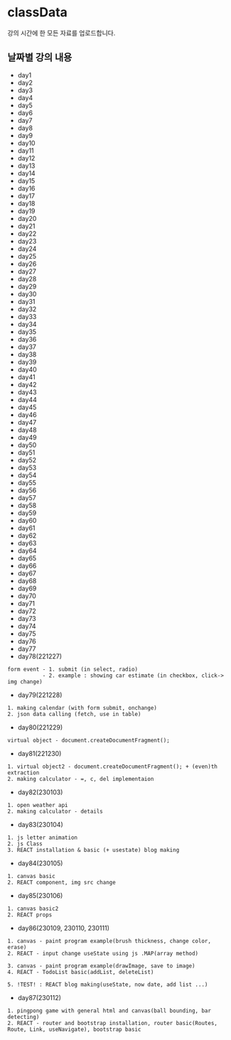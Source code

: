 # classData
강의 시간에 한 모든 자료를 업로드합니다.

## 날짜별 강의 내용
* day1
* day2
* day3
* day4
* day5
* day6
* day7
* day8
* day9
* day10
* day11
* day12
* day13
* day14
* day15
* day16
* day17
* day18
* day19
* day20
* day21
* day22
* day23
* day24
* day25
* day26
* day27
* day28
* day29
* day30
* day31
* day32
* day33
* day34
* day35
* day36
* day37
* day38
* day39
* day40
* day41
* day42
* day43
* day44
* day45
* day46
* day47
* day48
* day49
* day50
* day51
* day52
* day53
* day54
* day55
* day56
* day57
* day58
* day59
* day60
* day61
* day62
* day63
* day64
* day65
* day66
* day67
* day68
* day69
* day70
* day71
* day72
* day73
* day74
* day75
* day76
* day77
* day78(221227)
```
form event - 1. submit (in select, radio)
           - 2. example : showing car estimate (in checkbox, click-> img change)
```
* day79(221228)
```
1. making calendar (with form submit, onchange)
2. json data calling (fetch, use in table)
```
* day80(221229)
```
virtual object - document.createDocumentFragment();
```
* day81(221230)
```
1. virtual object2 - document.createDocumentFragment(); + (even)th extraction
2. making calculator - =, c, del implementaion
```
* day82(230103)
```
1. open weather api
2. making calculator - details
```
* day83(230104)
```
1. js letter animation
2. js Class
3. REACT installation & basic (+ usestate) blog making
```
* day84(230105)
```
1. canvas basic
2. REACT component, img src change
```
* day85(230106)
```
1. canvas basic2
2. REACT props
```
* day86(230109, 230110, 230111)
```
1. canvas - paint program example(brush thickness, change color, erase)
2. REACT - input change useState using js .MAP(array method)

3. canvas - paint program example(drawImage, save to image)
4. REACT - TodoList basic(addList, deleteList)

5. !TEST! : REACT blog making(useState, now date, add list ...)
```
* day87(230112)
```
1. pingpong game with general html and canvas(ball bounding, bar detecting)
2. REACT - router and bootstrap installation, router basic(Routes, Route, Link, useNavigate), bootstrap basic
```
